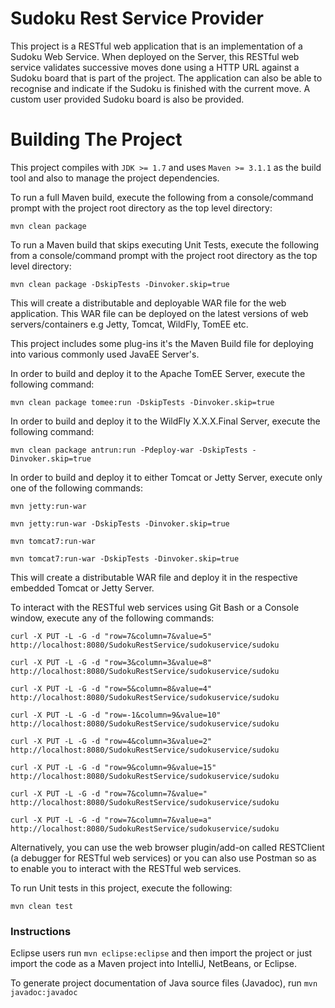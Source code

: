 Sudoku Rest Service Provider
=============================

This project is a RESTful web application that is an implementation of a Sudoku Web Service. When deployed on the Server, this RESTful web
service validates successive moves done using a HTTP URL against a Sudoku board that is part of the project. The application can also be able
to recognise and indicate if the Sudoku is finished with the current move. A custom user provided Sudoku board is also be provided.

Building The Project
====================

This project compiles with ```JDK >= 1.7``` and uses ```Maven >= 3.1.1``` as the build tool and also to manage the project dependencies.

To run a full Maven build, execute the following from a console/command prompt with the project root directory as the top level directory:

```mvn clean package```

To run a Maven build that skips executing Unit Tests, execute the following from a console/command prompt with the project root directory as the top level directory:

```mvn clean package -DskipTests -Dinvoker.skip=true```

This will create a distributable and deployable WAR file for the web application. This WAR file can be deployed on the latest versions of web servers/containers e.g Jetty, Tomcat, WildFly, TomEE etc.

This project includes some plug-ins it's the Maven Build file for deploying into various commonly used JavaEE Server's.

In order to build and deploy it to the Apache TomEE Server, execute the following command:

```mvn clean package tomee:run -DskipTests -Dinvoker.skip=true```

In order to build and deploy it to the WildFly X.X.X.Final Server, execute the following command:

```mvn clean package antrun:run -Pdeploy-war -DskipTests -Dinvoker.skip=true```

In order to build and deploy it to either Tomcat or Jetty Server, execute only one of the following commands:

```mvn jetty:run-war```

```mvn jetty:run-war -DskipTests -Dinvoker.skip=true```

```mvn tomcat7:run-war```

```mvn tomcat7:run-war -DskipTests -Dinvoker.skip=true```

This will create a distributable WAR file and deploy it in the respective embedded Tomcat or Jetty Server.

To interact with the RESTful web services using Git Bash or a Console window, execute any of the following commands:

`curl -X PUT -L -G -d "row=7&column=7&value=5" http://localhost:8080/SudokuRestService/sudokuservice/sudoku`

`curl -X PUT -L -G -d "row=3&column=3&value=8" http://localhost:8080/SudokuRestService/sudokuservice/sudoku`

`curl -X PUT -L -G -d "row=5&column=8&value=4" http://localhost:8080/SudokuRestService/sudokuservice/sudoku`

`curl -X PUT -L -G -d "row=-1&column=9&value=10" http://localhost:8080/SudokuRestService/sudokuservice/sudoku`

`curl -X PUT -L -G -d "row=4&column=3&value=2" http://localhost:8080/SudokuRestService/sudokuservice/sudoku`

`curl -X PUT -L -G -d "row=9&column=9&value=15" http://localhost:8080/SudokuRestService/sudokuservice/sudoku`

`curl -X PUT -L -G -d "row=7&column=7&value=" http://localhost:8080/SudokuRestService/sudokuservice/sudoku`

`curl -X PUT -L -G -d "row=7&column=7&value=a" http://localhost:8080/SudokuRestService/sudokuservice/sudoku`

Alternatively, you can use the web browser plugin/add-on called RESTClient (a debugger for RESTful web services) or you can also use Postman so as
to enable you to interact with the RESTful web services.

To run Unit tests in this project, execute the following:

```mvn clean test```

### Instructions

Eclipse users run `mvn eclipse:eclipse` and then import the project or just import the code as a Maven project into IntelliJ, NetBeans, or Eclipse.

To generate project documentation of Java source files (Javadoc), run `mvn javadoc:javadoc`